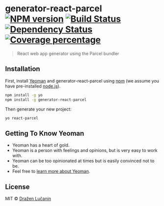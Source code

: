 # generator-react-parcel [![NPM version][npm-image]][npm-url] [![Build Status][travis-image]][travis-url] [![Dependency Status][daviddm-image]][daviddm-url] [![Coverage percentage][coveralls-image]][coveralls-url]
> React web app generator using the Parcel bundler

## Installation

First, install [Yeoman](http://yeoman.io) and generator-react-parcel using [npm](https://www.npmjs.com/) (we assume you have pre-installed [node.js](https://nodejs.org/)).

```bash
npm install -g yo
npm install -g generator-react-parcel
```

Then generate your new project:

```bash
yo react-parcel
```

## Getting To Know Yeoman

 * Yeoman has a heart of gold.
 * Yeoman is a person with feelings and opinions, but is very easy to work with.
 * Yeoman can be too opinionated at times but is easily convinced not to be.
 * Feel free to [learn more about Yeoman](http://yeoman.io/).

## License

MIT © [Dražen Lučanin](https://metakermit.com)


[npm-image]: https://badge.fury.io/js/generator-react-parcel.svg
[npm-url]: https://npmjs.org/package/generator-react-parcel
[travis-image]: https://travis-ci.org/metakermit/generator-react-parcel.svg?branch=master
[travis-url]: https://travis-ci.org/metakermit/generator-react-parcel
[daviddm-image]: https://david-dm.org/metakermit/generator-react-parcel.svg?theme=shields.io
[daviddm-url]: https://david-dm.org/metakermit/generator-react-parcel
[coveralls-image]: https://coveralls.io/repos/metakermit/generator-react-parcel/badge.svg
[coveralls-url]: https://coveralls.io/r/metakermit/generator-react-parcel
